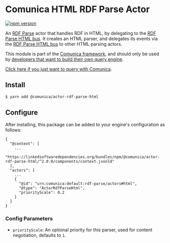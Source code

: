 # Comunica HTML RDF Parse Actor

[![npm version](https://badge.fury.io/js/%40comunica%2Factor-rdf-parse-html.svg)](https://www.npmjs.com/package/@comunica/actor-rdf-parse-html)

An [RDF Parse](https://github.com/comunica/comunica/tree/master/packages/bus-rdf-parse) actor that handles RDF in HTML,
by delegating to the [RDF Parse HTML bus](https://github.com/comunica/comunica/tree/master/packages/bus-rdf-parse-html).
It creates an HTML parser, and delegates its events via the [RDF Parse HTML bus](https://github.com/comunica/comunica/tree/master/packages/bus-rdf-parse-html) to other HTML parsing actors.

This module is part of the [Comunica framework](https://github.com/comunica/comunica),
and should only be used by [developers that want to build their own query engine](https://comunica.dev/docs/modify/).

[Click here if you just want to query with Comunica](https://comunica.dev/docs/query/).

## Install

```bash
$ yarn add @comunica/actor-rdf-parse-html
```

## Configure

After installing, this package can be added to your engine's configuration as follows:
```text
{
  "@context": [
    ...
    "https://linkedsoftwaredependencies.org/bundles/npm/@comunica/actor-rdf-parse-html/^2.0.0/components/context.jsonld"  
  ],
  "actors": [
    ...
    {
      "@id": "urn:comunica:default:rdf-parse/actors#html",
      "@type": "ActorRdfParseHtml",
      "priorityScale": 0.2
    }
  ]
}
```

### Config Parameters

* `priorityScale`: An optional priority for this parser, used for content negotiation, defaults to `1`.
